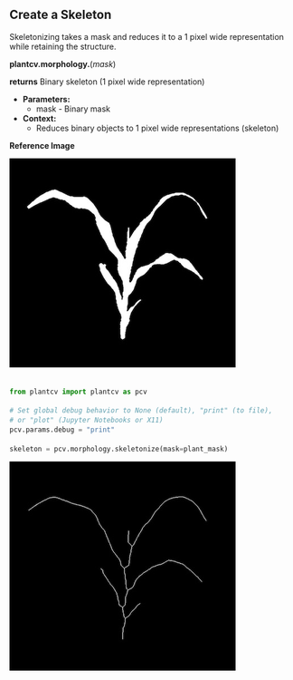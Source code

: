 ## Create a Skeleton 

Skeletonizing takes a mask and reduces it to a 1 pixel wide representation while retaining the structure. 

**plantcv.morphology.**(*mask*)

**returns** Binary skeleton (1 pixel wide representation)

- **Parameters:**
    - mask - Binary mask
- **Context:**
    - Reduces binary objects to 1 pixel wide representations (skeleton)

**Reference Image**

![Screenshot](img/documentation_images/skeletonize/mask_image.jpg)

```python

from plantcv import plantcv as pcv

# Set global debug behavior to None (default), "print" (to file), 
# or "plot" (Jupyter Notebooks or X11)
pcv.params.debug = "print"

skeleton = pcv.morphology.skeletonize(mask=plant_mask)

```

![Screenshot](img/documentation_images/skeletonize/skeleton_image.jpg)
